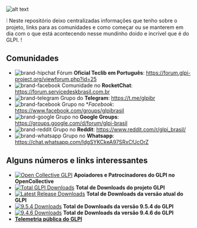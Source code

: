 ![alt text](https://www.teclib-edition.com/wp-content/uploads/2015/12/LogoPageProd-Glpi.png)

❕ Neste repositório deixo centralizadas informações que tenho sobre o projeto, links para as comunidades e como começar ou se manterem em dia com o que está acontecendo nesse mundinho doido e incrível que é do GLPI.
! 

## Comunidades

- <img src="https://tabler-icons.io/static/tabler-icons/icons/brand-hipchat.svg" alt="brand-hipchat" /> Fórum **Oficial Teclib em Português**: https://forum.glpi-project.org/viewforum.php?id=25
- <img src="https://tabler-icons.io/static/tabler-icons/icons/rocket.svg" alt="brand-facebook" /> Comunidade no **RocketChat**: https://forum.servicedeskbrasil.com.br
- <img src="https://tabler-icons.io/static/tabler-icons/icons/brand-telegram.svg" alt="brand-telegram" /> Grupo do **Telegram**: https://t.me/glpibr
- <img src="https://tabler-icons.io/static/tabler-icons/icons/brand-facebook.svg" alt="brand-facebook" /> Grupo no **Facebook*: https://www.facebook.com/groups/glpibrasil
- <img src="https://tabler-icons.io/static/tabler-icons/icons/brand-google.svg" alt="brand-google" /> Grupo no **Google Groups**: https://groups.google.com/d/forum/glpi-brasil
- <img src="https://tabler-icons.io/static/tabler-icons/icons/brand-reddit.svg" alt="brand-reddit" /> Grupo no **Reddit**: https://www.reddit.com/r/glpi_brasil/
- <img src="https://tabler-icons.io/static/tabler-icons/icons/brand-whatsapp.svg" alt="brand-whatsapp" /> Grupo no **Whatsapp**: https://chat.whatsapp.com/IdgSYKCkeA97SRxCfJcOrZ

## Alguns números e links interessantes
- [![Open Collective GLPI](https://img.shields.io/opencollective/all/glpi-project?style=flat-square)](https://opencollective.com/glpi-project) **Apoiadores e Patrocinadores do GLPI no OpenCollective**
- [![Total GLPI Downloads](https://img.shields.io/github/downloads/glpi-project/glpi/total?style=flat-square)](https://github.com/glpi-project/glpi/releases) **Total de Downloads do projeto GLPI**
- [![Latest Release Downloads](https://img.shields.io/github/downloads/glpi-project/glpi/latest/total?style=flat-square)](https://github.com/glpi-project/glpi/releases/latest) **Total de Downloads da versão atual do GLPI**
- [![9.5.4 Downloads](https://img.shields.io/github/downloads/glpi-project/glpi/9.5.4/total?style=flat-square)](https://github.com/glpi-project/glpi/releases/tag/9.5.4) **Total de Downloads da versão 9.5.4 do GLPI**
- [![9.4.6 Downloads](https://img.shields.io/github/downloads/glpi-project/glpi/9.4.6/total?style=flat-square)](https://github.com/glpi-project/glpi/releases/tag/9.4.6) **Total de Downloads da versão 9.4.6 do GLPI**
- [**Telemetria pública do GLPI**](https://glpi-project.org/telemetry/)

